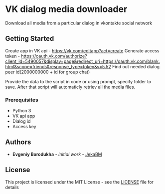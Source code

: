 # VK dialog media downloader

Download all media from a particular dialog in vkontakte social network

## Getting Started

Create app in VK api - https://vk.com/editapp?act=create
Generate access token - https://oauth.vk.com/authorize?client_id=5490057&display=page&redirect_uri=https://oauth.vk.com/blank.html&scope=friends&response_type=token&v=5.52
Find out needed dialog peer id(2000000000 + id for group chat)

Provide the data to the script in code or using prompt, specify folder to save.
After that script will automaticly retriev all the media files.

### Prerequisites

* Python 3
* VK api app
* Dialog id
* Access key


## Authors

* **Evgeniy Borodukha** - *Initial work* - [JekaBM](https://github.com/JKBM)


## License

This project is licensed under the MIT License - see the [LICENSE](LICENSE) file for details



